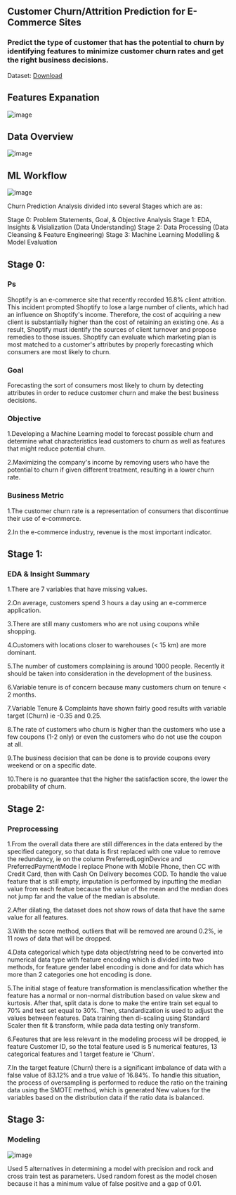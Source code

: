 ## Customer Churn/Attrition Prediction for E-Commerce Sites
### Predict the type of customer that has the potential to churn by identifying features to minimize customer churn rates and get the right business decisions.

Dataset: [Download](https://www.kaggle.com/datasets/ankitverma2010/ecommerce-customer-churn-analysis-and-prediction)

## Features Expanation
![image](https://user-images.githubusercontent.com/62954443/222766551-02155965-d534-4a76-8013-fe54cd869e18.png)

## Data Overview
![image](https://user-images.githubusercontent.com/62954443/222767941-8c027b03-c69a-4293-8bea-d0c3865a45b0.png)
## ML Workflow
![image](https://user-images.githubusercontent.com/62954443/222775609-3aa77195-fd13-40e9-a2fc-4d6a1cc81b8c.png)

Churn Prediction Analysis divided into several Stages which are as:

Stage 0: Problem Statements, Goal, & Objective Analysis
Stage 1: EDA, Insights & Visialization (Data Understanding)
Stage 2: Data Processing (Data Cleansing & Feature Engineering)
Stage 3: Machine Learning Modelling & Model Evaluation

## Stage 0:
### Ps 
Shoptify is an e-commerce site that recently recorded 16.8% client attrition. This incident prompted Shoptify to lose a large number of clients, which had an influence on Shoptify's income. Therefore, the cost of acquiring a new client is substantially higher than the cost of retaining an existing one. As a result, Shoptify must identify the sources of client turnover and propose remedies to those issues. Shoptify can evaluate which marketing plan is most matched to a customer's attributes by properly forecasting which consumers are most likely to churn.

### Goal
Forecasting the sort of consumers most likely to churn by detecting attributes in order to reduce customer churn and make the best business decisions.

### Objective
1.Developing a Machine Learning model to forecast possible churn and determine what characteristics lead customers to churn as well as features that might reduce potential churn.

2.Maximizing the company's income by removing users who have the potential to churn if given different treatment, resulting in a lower churn rate.

### Business Metric
1.The customer churn rate is a representation of consumers that discontinue their use of e-commerce.

2.In the e-commerce industry, revenue is the most important indicator.

## Stage 1:
### EDA & Insight Summary
1.There are 7 variables that have missing values.

2.On average, customers spend 3 hours a day using an e-commerce application.

3.There are still many customers who are not using coupons while shopping.

4.Customers with locations closer to warehouses (< 15 km) are more dominant.

5.The number of customers complaining is around 1000 people. Recently it should be taken into consideration in the development of the business.

6.Variable tenure is of concern because many customers churn on tenure < 2 months.

7.Variable Tenure & Complaints have shown fairly good results with variable target (Churn) ie -0.35 and 0.25.

8.The rate of customers who churn is higher than the customers who use a few coupons (1-2 only) or even the customers who do not use the coupon at all.

9.The business decision that can be done is to provide coupons every weekend or on a specific date.

10.There is no guarantee that the higher the satisfaction score, the lower the probability of churn.

## Stage 2:
### Preprocessing
1.From the overall data there are still differences in the data entered by the specified category, so that data is first replaced with one value to remove the redundancy, ie on the column PreferredLoginDevice and PreferredPaymentMode I replace Phone with Mobile Phone, then CC with Credit Card, then with Cash On Delivery becomes COD. To handle the value feature that is still empty, imputation is performed by inputting the median value from each featue because the value of the mean and the median does not jump far and the value of the median is absolute.

2.After dilating, the dataset does not show rows of data that have the same value for all features.

3.With the score method, outliers that will be removed are around 0.2%, ie 11 rows of data that will be dropped.

4.Data categorical which type data object/string need to be converted into numerical data type with feature encoding which is divided into two methods, for feature gender label encoding is done and for data which has more than 2 categories one hot encoding is done.

5.The initial stage of feature transformation is menclassification whether the feature has a normal or non-normal distribution based on value skew and kurtosis. After that, split data is done to make the entire train set equal to 70% and test set equal to 30%. Then, standardization is used to adjust the values between features. Data training then di-scaling using Standard Scaler then fit & transform, while pada data testing only transform.

6.Features that are less relevant in the modeling process will be dropped, ie feature Customer ID, so the total feature used is 5 numerical features, 13 categorical features and 1 target feature ie 'Churn'.

7.In the target feature (Churn) there is a significant imbalance of data with a false value of 83.12% and a true value of 16.84%. To handle this situation, the process of oversampling is performed to reduce the ratio on the training data using the SMOTE method, which is generated New values ​​for the variables based on the distribution data if the ratio data is balanced.

## Stage 3:
### Modeling
![image](https://user-images.githubusercontent.com/62954443/222785127-db85fabf-83d0-4b14-a373-1526de4beadf.png)


Used 5 alternatives in determining a model with precision and rock and cross train test as parameters. Used random forest as the model chosen because it has a minimum value of false positive and a gap of 0.01.



